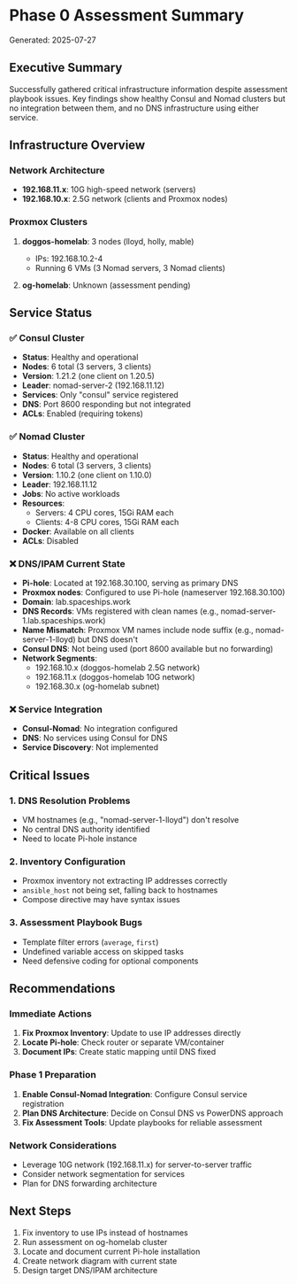 # Phase 0 Assessment Summary

Generated: 2025-07-27

## Executive Summary

Successfully gathered critical infrastructure information despite assessment playbook issues. Key findings show healthy Consul and Nomad clusters but no integration between them, and no DNS infrastructure using either service.

## Infrastructure Overview

### Network Architecture

- **192.168.11.x**: 10G high-speed network (servers)
- **192.168.10.x**: 2.5G network (clients and Proxmox nodes)

### Proxmox Clusters

1. **doggos-homelab**: 3 nodes (lloyd, holly, mable)
   - IPs: 192.168.10.2-4
   - Running 6 VMs (3 Nomad servers, 3 Nomad clients)

2. **og-homelab**: Unknown (assessment pending)

## Service Status

### ✅ Consul Cluster

- **Status**: Healthy and operational
- **Nodes**: 6 total (3 servers, 3 clients)
- **Version**: 1.21.2 (one client on 1.20.5)
- **Leader**: nomad-server-2 (192.168.11.12)
- **Services**: Only "consul" service registered
- **DNS**: Port 8600 responding but not integrated
- **ACLs**: Enabled (requiring tokens)

### ✅ Nomad Cluster

- **Status**: Healthy and operational
- **Nodes**: 6 total (3 servers, 3 clients)
- **Version**: 1.10.2 (one client on 1.10.0)
- **Leader**: 192.168.11.12
- **Jobs**: No active workloads
- **Resources**:
  - Servers: 4 CPU cores, 15Gi RAM each
  - Clients: 4-8 CPU cores, 15Gi RAM each
- **Docker**: Available on all clients
- **ACLs**: Disabled

### ❌ DNS/IPAM Current State

- **Pi-hole**: Located at 192.168.30.100, serving as primary DNS
- **Proxmox nodes**: Configured to use Pi-hole (nameserver 192.168.30.100)
- **Domain**: lab.spaceships.work
- **DNS Records**: VMs registered with clean names (e.g., nomad-server-1.lab.spaceships.work)
- **Name Mismatch**: Proxmox VM names include node suffix (e.g., nomad-server-1-lloyd) but DNS doesn't
- **Consul DNS**: Not being used (port 8600 available but no forwarding)
- **Network Segments**:
  - 192.168.10.x (doggos-homelab 2.5G network)
  - 192.168.11.x (doggos-homelab 10G network)
  - 192.168.30.x (og-homelab subnet)

### ❌ Service Integration

- **Consul-Nomad**: No integration configured
- **DNS**: No services using Consul for DNS
- **Service Discovery**: Not implemented

## Critical Issues

### 1. DNS Resolution Problems

- VM hostnames (e.g., "nomad-server-1-lloyd") don't resolve
- No central DNS authority identified
- Need to locate Pi-hole instance

### 2. Inventory Configuration

- Proxmox inventory not extracting IP addresses correctly
- `ansible_host` not being set, falling back to hostnames
- Compose directive may have syntax issues

### 3. Assessment Playbook Bugs

- Template filter errors (`average`, `first`)
- Undefined variable access on skipped tasks
- Need defensive coding for optional components

## Recommendations

### Immediate Actions

1. **Fix Proxmox Inventory**: Update to use IP addresses directly
2. **Locate Pi-hole**: Check router or separate VM/container
3. **Document IPs**: Create static mapping until DNS fixed

### Phase 1 Preparation

1. **Enable Consul-Nomad Integration**: Configure Consul service registration
2. **Plan DNS Architecture**: Decide on Consul DNS vs PowerDNS approach
3. **Fix Assessment Tools**: Update playbooks for reliable assessment

### Network Considerations

- Leverage 10G network (192.168.11.x) for server-to-server traffic
- Consider network segmentation for services
- Plan for DNS forwarding architecture

## Next Steps

1. Fix inventory to use IPs instead of hostnames
2. Run assessment on og-homelab cluster
3. Locate and document current Pi-hole installation
4. Create network diagram with current state
5. Design target DNS/IPAM architecture
